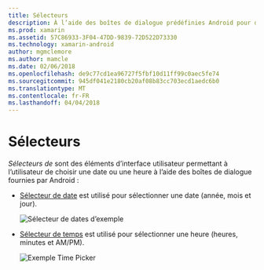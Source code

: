 ```yaml
---
title: Sélecteurs
description: À l’aide des boîtes de dialogue prédéfinies Android pour demander à l’utilisateur pour la date et l’heure
ms.prod: xamarin
ms.assetid: 57C86933-3F04-47DD-9839-72D522D73330
ms.technology: xamarin-android
author: mgmclemore
ms.author: mamcle
ms.date: 02/06/2018
ms.openlocfilehash: de9c77cd1ea96727f5fbf10d11ff99c0aec5fe74
ms.sourcegitcommit: 945df041e2180cb20af08b83cc703ecd1aedc6b0
ms.translationtype: MT
ms.contentlocale: fr-FR
ms.lasthandoff: 04/04/2018
---
```

# <a name="pickers"></a>Sélecteurs


*Sélecteurs de* sont des éléments d’interface utilisateur permettant à l’utilisateur de choisir une date ou une heure à l’aide des boîtes de dialogue fournies par Android :

-   [Sélecteur de date](~/android/user-interface/controls/pickers/date-picker.md) est utilisé pour sélectionner une date (année, mois et jour).

    ![Sélecteur de dates d’exemple](images/date-picker.png)

-   [Sélecteur de temps](~/android/user-interface/controls/pickers/time-picker.md) est utilisé pour sélectionner une heure (heures, minutes et AM/PM).

    ![Exemple Time Picker](images/time-picker.png)

